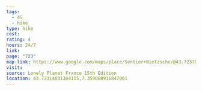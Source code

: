 ```yaml
---
tags:
  - 4S
  - hike
type: hike
cost: 
rating: 4
hours: 24/7
link: 
page: "723"
map-link: https://www.google.com/maps/place/Sentier+Nietzsche/@43.7237833,7.357179,17z/data=!4m10!1m2!2m1!1snietzsche+trail!3m6!1s0x12cdc35c572f63f5:0xf954545c881c2096!8m2!3d43.7231187!4d7.3590113!15sCg9uaWV0enNjaGUgdHJhaWxaESIPbmlldHpzY2hlIHRyYWlskgELaGlraW5nX2FyZWGaASRDaGREU1VoTk1HOW5TMFZKUTBGblNVTkVOM0pQY25WQlJSQULgAQA!16s%2Fg%2F11c6cygq5d?entry=ttu&g_ep=EgoyMDI0MTAyOS4wIKXMDSoASAFQAw%3D%3D
visit: 
source: Lonely Planet France 15th Edition
location: 43.72314031364115,7.359088916847061
---
```

